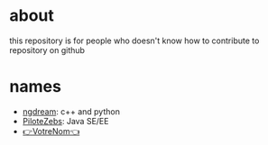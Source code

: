 # about

this repository is for people who doesn't know how to contribute to repository on github



# names

 - [ngdream](https://github.com/ngdream): c++ and python
 - [PiloteZebs](https://github.com/NGUENAZEBS): Java SE/EE
 - [👉VotreNom👈](https://github.com/NGcodeX/Contributing-to-NGcodeX/issues/1#issue-1549472391)

